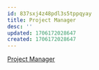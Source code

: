 ```yaml
---
id: 837sxj4z48pdl3s5tppqyay
title: Project Manager
desc: ''
updated: 1706172028647
created: 1706172028647
---
```



[Project Manager](https://github.com/alefragnani/vscode-project-manager/tree/master)